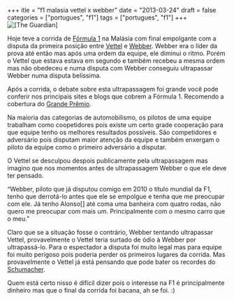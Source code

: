 +++
itle = "f1 malasia vettel x webber"
date = "2013-03-24"
draft = false
categories = ["portugues", "f1"]
tags = ["portugues", "f1"]
+++
![](/images/Mark-Webber-Sebastian-Vet-008.jpg "[The Guardian]")

Hoje teve a corrida de [Fórmula 1](https://www.formula1.com) na Malásia
com final empolgante com a disputa da primeira posição entre
[Vettel](https://www.sebastianvettel.de) e
[Webber](https://www.markwebber.com). Webber era o líder da prova até
então mas após uma ordem da equipe, ele diminui o ritmo. Porém o Vettel
que estava estava em segundo e também recebeu a mesma ordem mas não
obedeceu e numa disputa com Webber conseguiu ultrapassar Webber numa
disputa belíssima.

Após a corrida, o debate sobre esta ultrapassagem foi grande você pode
conferir nos principais sites e blogs que cobrem a Fórmula 1. Recomendo
a cobertura do [Grande Prêmio](https://www.grandepremio.com.br).

Na maioria das categorias de automobilismo, os pilotos de uma equipe
trabalham como coopetidores pois existe um certo grade cooperação para
que equipe tenho os melhores resultados possíveis. São competidores e
adversário pois disputam maior atenção da equipe e também enxergam o
piloto da equipe como o primeiro adversário a disputar.

O Vettel se desculpou despois publicamente pela ultrapassagem mas
imagino que nos momentos antes de ultrapassagem Webber o que ele deve
ter pensado.

“Webber, piloto que já disputou comigo em 2010 o título mundial da F1,
tenho que derrotá-lo antes que ele se empolgue e tenha que me preocupar
com ele. Já tenho Alonso[] até coma uma banheira com quatro rodas, não
quero me preocupar com mais um. Principalmente com o mesmo carro que o
meu.”

Claro que se a situação fosse o contrário, Webber tentando ultrapassar
Vettel, provavelmente o Vettel teria surtado de ódio à Webber por
ultrapassá-lo. Para o espectador a disputa foi muito legal mas para
equipe foi muito perigoso pois poderia perder os primeiros lugares da
corrida. Mas provavelmente o Vettel já está pensando que pode bater os
recordes do
[Schumacher](https://www.michael-schumacher.de/sites/index.html).

Quem está certo nisso é difícil dizer pois o interesse na F1 é
principalmente dinheiro mas que o final da corrida foi bacana, ah se
foi. :)
